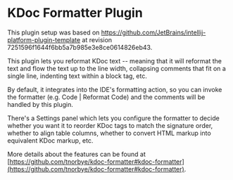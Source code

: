 # KDoc Formatter Plugin

This plugin setup was based on
https://github.com/JetBrains/intellij-platform-plugin-template
at revision 7251596f1644f6bb5a7b985e3e8ce0614826eb43.
<!-- Plugin description -->
This plugin lets you reformat KDoc text -- meaning that it will reformat
the text and flow the text up to the line width, collapsing comments
that fit on a single line, indenting text within a block tag, etc.

By default, it integrates into the IDE's formatting action, so you can
invoke the formatter (e.g. Code | Reformat Code) and the comments will
be handled by this plugin.

There's a Settings panel which lets you configure the formatter to
decide whether you want it to reorder KDoc tags to match the signature
order, whether to align table columns, whether to convert HTML markup
into equivalent KDoc markup, etc.

More details about the features can be found at
[https://github.com/tnorbye/kdoc-formatter#kdoc-formatter](https://github.com/tnorbye/kdoc-formatter#kdoc-formatter).
<!-- Plugin description end -->